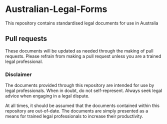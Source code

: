 # Australian-Legal-Forms
This repository contains standardised legal documents for use in Australia

## Pull requests
These documents will be updated as needed through the making of pull requests.
Please refrain from making a pull request unless you are a trained legal professional.


### Disclaimer
The documents provided through this repository are intended for use by legal professionals.
When in doubt, do not self-represent. Always seek legal advice when engaging in a legal dispute.

At all times, it should be assumed that the documents contained within this repository are out-of-date.
The documents are simply presented as a means for trained legal professionals to increase their productivity.
